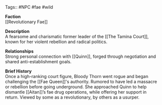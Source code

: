 Tags:: #NPC #fae #wild

**Faction**  
[[Revolutionary Fae]]

**Description**  
A fearsome and charismatic former leader of the [[The Tamina Court]], known for her violent rebellion and radical politics.

**Relationships**  
Strong personal connection with [[Quinn]], forged through negotiation and shared anti-establishment goals.

**Brief History**  
Once a high-ranking court figure, Bloody Thorn went rogue and began challenging the [[Fae Queen]]'s authority. Rumored to have led a massacre or rebellion before going underground. She approached Quinn to help dismantle [[Aitan]]’s fae drug operations, while offering her support in return. Viewed by some as a revolutionary, by others as a usurper.